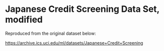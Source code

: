 <h1>Japanese Credit Screening Data Set, modified</h1>

Reproduced from the original dataset below:

<a href="https://archive.ics.uci.edu/ml/datasets/Japanese+Credit+Screening">https://archive.ics.uci.edu/ml/datasets/Japanese+Credit+Screening</a>
